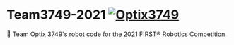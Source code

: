 # Team3749-2021 [![Optix3749](https://github.com/Team-Optix-3749/Team3749-2021/workflows/gradle/badge.svg)](https://github.com/Team-Optix-3749/Team3749-2021/actions)
🤖 Team Optix 3749's robot code for the 2021 FIRST® Robotics Competition.
